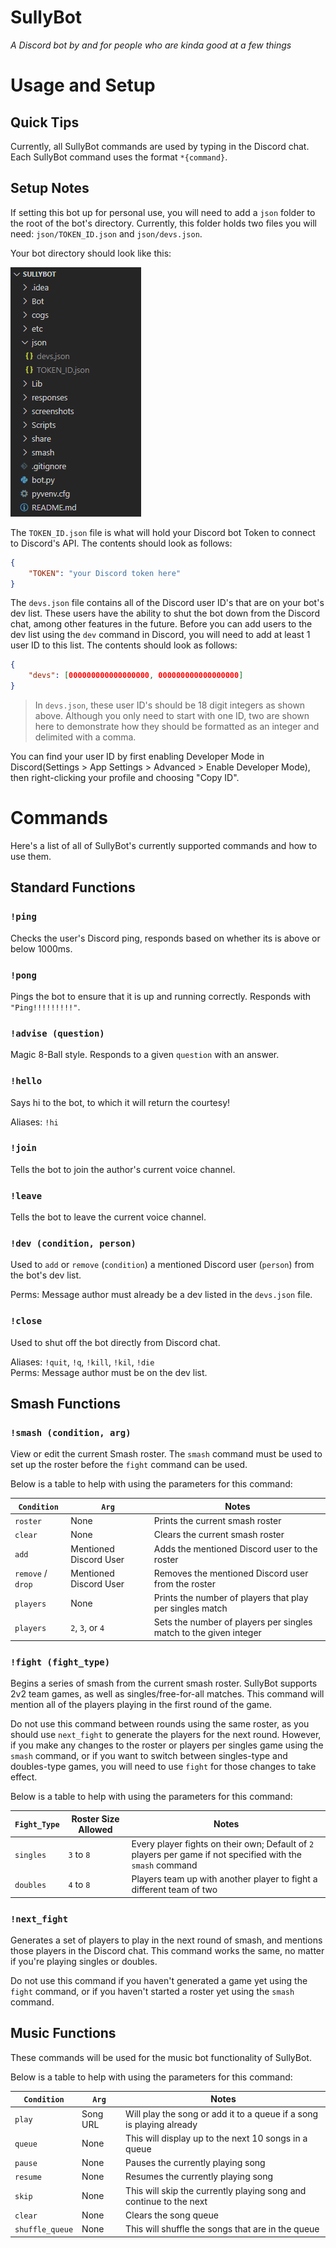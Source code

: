 # SullyBot

_A Discord bot by and for people who are kinda good at a few things_

# Usage and Setup

## Quick Tips

Currently, all SullyBot commands are used by typing in the Discord chat. Each SullyBot command uses the format `*{command}`.

## Setup Notes

If setting this bot up for personal use, you will need to add a `json` folder to the root of the bot's directory. Currently, this folder holds two files you will need: `json/TOKEN_ID.json` and `json/devs.json`.

Your bot directory should look like this:

![json/TOKEN_ID.json and json/devs.json in the bot directory](screenshots/json_directory.png "Example of Correctly Added json Files and Folder")

The `TOKEN_ID.json` file is what will hold your Discord bot Token to connect to Discord's API. The contents should look as follows:

```json
{
    "TOKEN": "your Discord token here"
}
```

The `devs.json` file contains all of the Discord user ID's that are on your bot's dev list. These users have the ability to shut the bot down from the Discord chat, among other features in the future. Before you can add users to the dev list using the `dev` command in Discord, you will need to add at least 1 user ID to this list. The contents should look as follows:

```json
{
    "devs": [000000000000000000, 000000000000000000]
}
```

> In `devs.json`, these user ID's should be 18 digit integers as shown above. Although you only need to start with one ID, two are shown here to demonstrate how they should be formatted as an integer and delimited with a comma.

You can find your user ID by first enabling Developer Mode in Discord(Settings > App Settings > Advanced > Enable Developer Mode), then right-clicking your profile and choosing "Copy ID".

# Commands

Here's a list of all of SullyBot's currently supported commands and how to use them.

## Standard Functions

### `!ping`

Checks the user's Discord ping, responds based on whether its is above or below 1000ms.

### `!pong`

Pings the bot to ensure that it is up and running correctly. Responds with `"Ping!!!!!!!!!"`.

### `!advise (question)`

Magic 8-Ball style. Responds to a given `question` with an answer.

### `!hello`

Says hi to the bot, to which it will return the courtesy!

Aliases: `!hi`

### `!join`

Tells the bot to join the author's current voice channel.

### `!leave`

Tells the bot to leave the current voice channel.

### `!dev (condition, person)`

Used to `add` or `remove` (`condition`) a mentioned Discord user (`person`) from the bot's dev list.

Perms: Message author must already be a dev listed in the `devs.json` file.

### `!close`

Used to shut off the bot directly from Discord chat.

Aliases: `!quit`, `!q`, `!kill`, `!kil`, `!die`  
Perms: Message author must be on the dev list.

## Smash Functions

### `!smash (condition, arg)`

View or edit the current Smash roster. The `smash` command must be used to set up the roster before the `fight` command can be used.

Below is a table to help with using the parameters for this command:

| `Condition`       | `Arg`                  | Notes                                                             |
| ----------------- | ---------------------- | ----------------------------------------------------------------- |
| `roster`          | None                   | Prints the current smash roster                                   |
| `clear`           | None                   | Clears the current smash roster                                    |
| `add`             | Mentioned Discord User | Adds the mentioned Discord user to the roster                     |
| `remove` / `drop` | Mentioned Discord User | Removes the mentioned Discord user from the roster                |
| `players`         | None                   | Prints the number of players that play per singles match          |
| `players`         | `2`, `3`, or `4`       | Sets the number of players per singles match to the given integer |

### `!fight (fight_type)`

Begins a series of smash from the current smash roster. SullyBot supports 2v2 team games, as well as singles/free-for-all matches. This command will mention all of the players playing in the first round of the game.

Do not use this command between rounds using the same roster, as you should use `next_fight` to generate the players for the next round. However, if you make any changes to the roster or players per singles game using the `smash` command, or if you want to switch between singles-type and doubles-type games, you will need to use `fight` for those changes to take effect.

Below is a table to help with using the parameters for this command:

| `Fight_Type` | Roster Size Allowed | Notes                                                                                                       |
| ------------ | ------------------- | ----------------------------------------------------------------------------------------------------------- |
| `singles`    | `3` to `8`          | Every player fights on their own; Default of `2` players per game if not specified with the `smash` command |
| `doubles`    | `4` to `8`          | Players team up with another player to fight a different team of two                                        |

### `!next_fight`

Generates a set of players to play in the next round of smash, and mentions those players in the Discord chat. This command works the same, no matter if you're playing singles or doubles.

Do not use this command if you haven't generated a game yet using the `fight` command, or if you haven't started a roster yet using the `smash` command.

## Music Functions

These commands will be used for the music bot functionality of SullyBot.

Below is a table to help with using the parameters for this command:

| `Condition`       | `Arg`                  | Notes                                                                 |
| ----------------- | ---------------------- | -----------------------------------------------------------------     |
| `play`            | Song URL               | Will play the song or add it to a queue if a song is playing already  |
| `queue`           | None                   | This will display up to the next 10 songs in a queue                  |
| `pause`           | None                   | Pauses the currently playing song                                     |
| `resume`          | None                   | Resumes the currently playing song                                    |
| `skip`            | None                   | This will skip the currently playing song and continue to the next    |
| `clear`           | None                   | Clears the song queue                                                 |
| `shuffle_queue`   | None                   | This will shuffle the songs that are in the queue                     |
